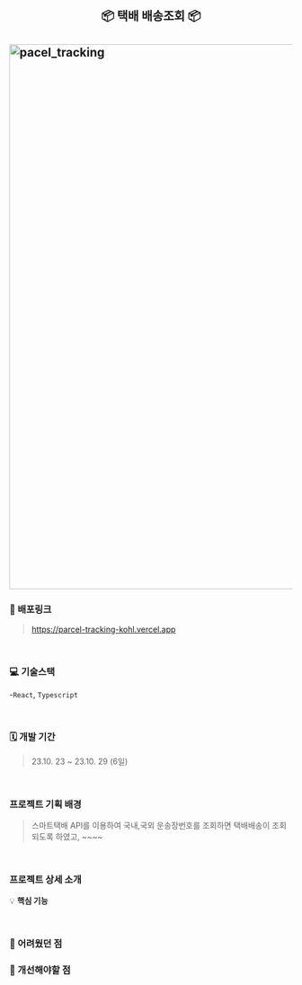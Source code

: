 

<h2 align="center">📦 택배 배송조회 📦 <h2>
<img src="https://github.com/kkkkinderjoy/parcel-tracking/assets/142365394/5c62cc08-9463-4c3f-86fb-7ced2a576999" width="970" alt="pacel_tracking" >


### 🔗 배포링크

>
> <a href="https://parcel-tracking-kohl.vercel.app" target="_blank">https://parcel-tracking-kohl.vercel.app</a>

<br />


### 💻 기술스택

-`React`, `Typescript`

<br />



### 🗓 개발 기간
> 23.10. 23 ~ 23.10. 29 (6일)

<br />



### 프로젝트 기획 배경
> 스마트택배 API를 이용하여 국내,국외 운송장번호를 조회하면 택배배송이 조회되도록 하였고, ~~~~
<br />

### 프로젝트 상세 소개

💡 **핵심 기능**



<br />


### 🎨 어려웠던 점
>  

### 🎨 개선해야할 점
> 


